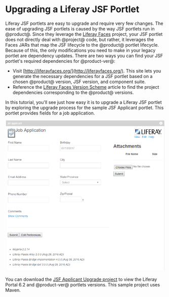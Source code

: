 # Upgrading a Liferay JSF Portlet

Liferay JSF portlets are easy to upgrade and require very few changes. The ease
of upgrading JSF portlets is caused by the way JSF portlets run in @product@.
Since they leverage the
[Liferay Faces](/develop/reference/-/knowledge_base/7-0/liferay-faces) project,
your JSF portlet does not directly deal with @project@ code, but rather, it
leverages the Faces JARs that map the JSF lifecycle to the @product@ portlet
lifecycle. Because of this, the only modifications you need to make in your
legacy portlet are dependency updates. There are two ways you can find your JSF
portlet's required dependencies for @product-ver@:

- Visit [http://liferayfaces.org/](http://liferayfaces.org/). This site lets you
  generate the necessary dependencies for a JSF portlet based on a chosen
  @product@ version, JSF version, and component suite.
- Reference the [Liferay Faces Version Scheme](/develop/reference/-/knowledge_base/7-0/liferay-faces-version-scheme)
  article to find the project dependencies corresponding to the @product@
  versions.

In this tutorial, you'll see just how easy it is to upgrade a Liferay JSF
portlet by exploring the upgrade process for the sample JSF Applicant portlet.
This portlet provides fields for a job application.

![Figure 1: The JSF Applicant portlet provides a job application for users to submit.](../../../../images/jsf-applicant-6-2.png)

You can download the
[JSF Applicant Upgrade project]() to view the Liferay Portal
6.2 and @product-ver@ portlets versions. This sample project uses Maven.









